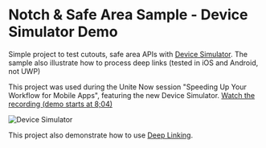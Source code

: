 # Notch & Safe Area Sample - Device Simulator Demo
 Simple project to test cutouts, safe area APIs with [Device Simulator](https://docs.unity3d.com/Packages/com.unity.device-simulator@latest).
 The sample also illustrate how to process deep links (tested in iOS and Android, not UWP)
 
This project was used during the Unite Now session "Speeding Up Your Workflow for Mobile Apps", featuring  the new Device Simulator.
[Watch the recording (demo starts at 8;04)](https://youtu.be/7wVhQfdO-pc?t=484)


![Device Simulator](./DeviceSimulatorRoadMap2020Q1.gif)

This project also demonstrate how to use [Deep Linking](https://docs.unity3d.com/2019.3/Documentation/Manual/enabling-deep-linking.html).
